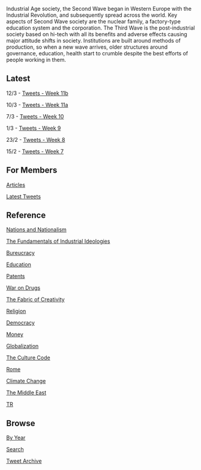 
Industrial Age society, the Second Wave began in Western Europe with
the Industrial Revolution, and subsequently spread across the
world. Key aspects of Second Wave society are the nuclear family, a
factory-type education system and the corporation. The Third Wave is
the post-industrial society based on hi-tech with all its benefits and
adverse effects causing major attitude shifts in society. Institutions
are built around methods of production, so when a new wave arrives,
older structures around governance, education, health start to crumble
despite the best efforts of people working in them.

## Latest

12/3 - [Tweets - Week 11b](/tweets/2020/week11b.md)

10/3 - [Tweets - Week 11a](/tweets/2020/week11a.md)

7/3 - [Tweets - Week 10](/tweets/2020/week10.md)

1/3 - [Tweets - Week 9](/tweets/2020/week9.md)

23/2 - [Tweets - Week 8](/tweets/2020/week8.md)

15/2 - [Tweets - Week 7](/tweets/2020/week7.md)

## For Members

[Articles](https://thirdwave-members.herokuapp.com/articles)

[Latest Tweets](https://thirdwave-members.herokuapp.com/tweets)

## Reference

[Nations and Nationalism](/2013/02/allegiance-of-peon.md)

[The Fundamentals of Industrial Ideologies](/2011/04/fundamentals-of-industrial-ideologies.md)

[Bureucracy](/2011/02/bureucracy.md)

[Education](2017/09/education.md)

[Patents](/2018/09/patents.md)

[War on Drugs](/2019/11/war-on-drugs.md)

[The Fabric of Creativity](/2012/05/fabric-of-creativity.md)

[Religion](/2015/04/q-274.md)

[Democracy](/2016/11/democracy.md)

[Money](/2018/05/quantity-theory-of-money.md)

[Globalization](/2018/09/the-myth-of-liberal-international-order.md)

[The Culture Code](/2014/06/the-culture-code.md)

[Rome](/2017/12/rome.md)

[Climate Change](/2018/12/climate.md)

[The Middle East](/2019/07/middleeast.md)

[TR](../tr)

## Browse

[By Year](years.md)

[Search](search.html)

[Tweet Archive](/tweets/README.md)

